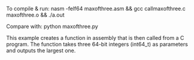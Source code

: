 To compile & run:
    nasm -felf64 maxofthree.asm && gcc callmaxofthree.c maxofthree.o && ./a.out

Compare with:
    python maxofthree.py


This example creates a function in assembly that is then called from a C 
program. The function takes three 64-bit integers (int64_t) as parameters
and outputs the largest one. 